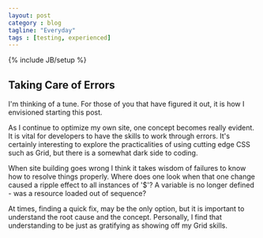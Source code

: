 ```yaml
---
layout: post
category : blog
tagline: "Everyday"
tags : [testing, experienced]
---
```

{% include JB/setup %}

## Taking Care of Errors

I'm thinking of a tune. For those of you that have figured it out, it is how I envisioned starting this post.

As I continue to optimize my own site, one concept becomes really evident. It is vital for developers to have the skills to work through errors. It's certainly interesting to explore the practicalities of using cutting edge CSS such as Grid, but there is a somewhat dark side to coding.

When site building goes wrong I think it takes wisdom of failures to know how to resolve things properly. Where does one look when that one change caused a ripple effect to all instances of '$'? A variable is no longer defined - was a resource loaded out of sequence?

At times, finding a quick fix, may be the only option, but it is important to understand the root cause and the concept. Personally, I find that understanding to be just as gratifying as showing off my Grid skills.